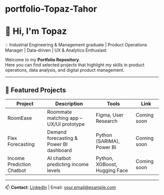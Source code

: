 # portfolio-Topaz-Tahor

# 👋 Hi, I'm Topaz  

💡 Industrial Engineering & Management graduate | Product Operations Manager | Data-driven | UX & Analytics Enthusiast

Welcome to my **Portfolio Repository**.  
Here you can find selected projects that highlight my skills in product operations, data analysis, and digital product management.  

---

## 🚀 Featured Projects

| Project | Description | Tools | Link |
|---------|-------------|-------|------|
| RoomEase | Roommate matching app – UX/UI prototype | Figma, User Research | Coming soon |
| Flex Forecasting | Demand forecasting & Power BI dashboard | Python (SARIMA), Power BI | Coming soon |
| Income Prediction Chatbot | AI chatbot predicting income levels | Python, XGBoost, Hugging Face | Coming soon |

---

📫 **Contact**: [LinkedIn](https://www.linkedin.com/in/topaz-tahor) | Email: your.email@example.com

